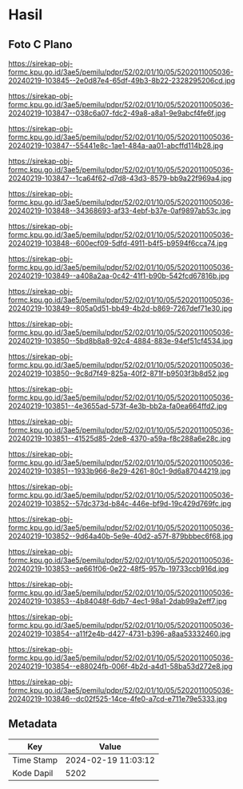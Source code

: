 # Hasil

## Foto C Plano

https://sirekap-obj-formc.kpu.go.id/3ae5/pemilu/pdpr/52/02/01/10/05/5202011005036-20240219-103845--2e0d87e4-65df-49b3-8b22-2328295206cd.jpg

https://sirekap-obj-formc.kpu.go.id/3ae5/pemilu/pdpr/52/02/01/10/05/5202011005036-20240219-103847--038c6a07-fdc2-49a8-a8a1-9e9abcf4fe6f.jpg

https://sirekap-obj-formc.kpu.go.id/3ae5/pemilu/pdpr/52/02/01/10/05/5202011005036-20240219-103847--55441e8c-1ae1-484a-aa01-abcffd114b28.jpg

https://sirekap-obj-formc.kpu.go.id/3ae5/pemilu/pdpr/52/02/01/10/05/5202011005036-20240219-103847--1ca64f62-d7d8-43d3-8579-bb9a22f969a4.jpg

https://sirekap-obj-formc.kpu.go.id/3ae5/pemilu/pdpr/52/02/01/10/05/5202011005036-20240219-103848--34368693-af33-4ebf-b37e-0af9897ab53c.jpg

https://sirekap-obj-formc.kpu.go.id/3ae5/pemilu/pdpr/52/02/01/10/05/5202011005036-20240219-103848--600ecf09-5dfd-4911-b4f5-b9594f6cca74.jpg

https://sirekap-obj-formc.kpu.go.id/3ae5/pemilu/pdpr/52/02/01/10/05/5202011005036-20240219-103849--a408a2aa-0c42-41f1-b90b-542fcd67816b.jpg

https://sirekap-obj-formc.kpu.go.id/3ae5/pemilu/pdpr/52/02/01/10/05/5202011005036-20240219-103849--805a0d51-bb49-4b2d-b869-7267def71e30.jpg

https://sirekap-obj-formc.kpu.go.id/3ae5/pemilu/pdpr/52/02/01/10/05/5202011005036-20240219-103850--5bd8b8a8-92c4-4884-883e-94ef51cf4534.jpg

https://sirekap-obj-formc.kpu.go.id/3ae5/pemilu/pdpr/52/02/01/10/05/5202011005036-20240219-103850--9c8d7f49-825a-40f2-871f-b9503f3b8d52.jpg

https://sirekap-obj-formc.kpu.go.id/3ae5/pemilu/pdpr/52/02/01/10/05/5202011005036-20240219-103851--4e3655ad-573f-4e3b-bb2a-fa0ea664ffd2.jpg

https://sirekap-obj-formc.kpu.go.id/3ae5/pemilu/pdpr/52/02/01/10/05/5202011005036-20240219-103851--41525d85-2de8-4370-a59a-f8c288a6e28c.jpg

https://sirekap-obj-formc.kpu.go.id/3ae5/pemilu/pdpr/52/02/01/10/05/5202011005036-20240219-103851--1933b966-8e29-4261-80c1-9d6a87044219.jpg

https://sirekap-obj-formc.kpu.go.id/3ae5/pemilu/pdpr/52/02/01/10/05/5202011005036-20240219-103852--57dc373d-b84c-446e-bf9d-19c429d769fc.jpg

https://sirekap-obj-formc.kpu.go.id/3ae5/pemilu/pdpr/52/02/01/10/05/5202011005036-20240219-103852--9d64a40b-5e9e-40d2-a57f-879bbbec6f68.jpg

https://sirekap-obj-formc.kpu.go.id/3ae5/pemilu/pdpr/52/02/01/10/05/5202011005036-20240219-103853--ae661f06-0e22-48f5-957b-19733ccb916d.jpg

https://sirekap-obj-formc.kpu.go.id/3ae5/pemilu/pdpr/52/02/01/10/05/5202011005036-20240219-103853--4b84048f-6db7-4ec1-98a1-2dab99a2eff7.jpg

https://sirekap-obj-formc.kpu.go.id/3ae5/pemilu/pdpr/52/02/01/10/05/5202011005036-20240219-103854--a11f2e4b-d427-4731-b396-a8aa53332460.jpg

https://sirekap-obj-formc.kpu.go.id/3ae5/pemilu/pdpr/52/02/01/10/05/5202011005036-20240219-103854--e88024fb-006f-4b2d-a4d1-58ba53d272e8.jpg

https://sirekap-obj-formc.kpu.go.id/3ae5/pemilu/pdpr/52/02/01/10/05/5202011005036-20240219-103846--dc02f525-14ce-4fe0-a7cd-e711e79e5333.jpg


## Metadata

| Key        | Value               |
| ---------- | ------------------- |
| Time Stamp | 2024-02-19 11:03:12 |
| Kode Dapil | 5202                |



